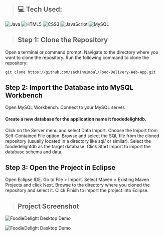 > ## 💻 Tech Used:
![Java](https://img.shields.io/badge/java-%23ED8B00.svg?style=flat&logo=openjdk&logoColor=white) 
![HTML5](https://img.shields.io/badge/html5-%23E34F26.svg?style=flat&logo=html5&logoColor=white) 
![CSS3](https://img.shields.io/badge/css3-%231572B6.svg?style=flat&logo=css3&logoColor=white) 
![JavaScript](https://img.shields.io/badge/javascript-%23323330.svg?style=flat&logo=javascript&logoColor=%23F7DF1E) 
![MySQL](https://img.shields.io/badge/mysql-%2300000f.svg?style=flat&logo=mysql&logoColor=white) 

> ## Step 1: Clone the Repository
Open a terminal or command prompt.
Navigate to the directory where you want to clone the repository.
Run the following command to clone the repository:
```
git clone https://github.com/sachinnimbal/Food-Delivery-Web-App.git
```

## Step 2: Import the Database into MySQL Workbench
Open MySQL Workbench.
Connect to your MySQL server.
#### Create a new database for the application name it foodedelightdb.
Click on the Server menu and select Data Import.
Choose the Import from Self-Contained File option.
Browse and select the SQL file from the cloned repository (usually located in a directory like sql/ or similar).
Select the foodedelightdb as the target database.
Click Start Import to import the database schema and data.

## Step 3: Open the Project in Eclipse
Open Eclipse IDE.
Go to File > Import.
Select Maven > Existing Maven Projects and click Next.
Browse to the directory where you cloned the repository and select it.
Click Finish to import the project into Eclipse.

> ## Project Screenshot

![FoodieDelight Desktop Demo](./FoodAppImages/Project1.png "Desktop Demo")

![FoodieDelight Desktop Demo](./FoodAppImages/Project2.png "Desktop Demo")
